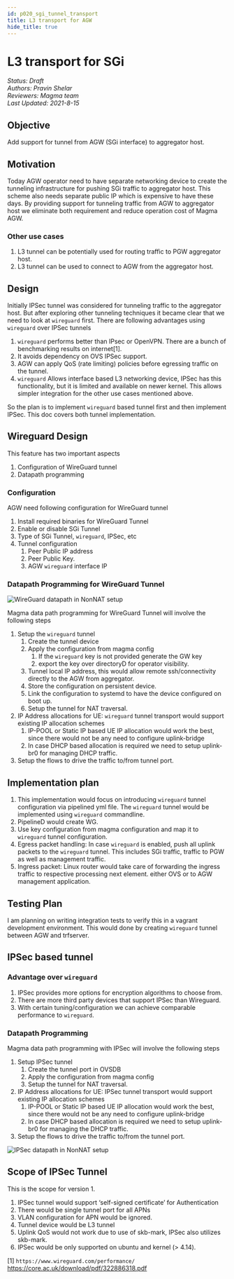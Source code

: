 ```yaml
---
id: p020_sgi_tunnel_transport
title: L3 transport for AGW
hide_title: true
---
```

# L3 transport for SGi

*Status: Draft*\
*Authors: Pravin Shelar*\
*Reviewers: Magma team*\
*Last Updated: 2021-8-15*

## **Objective**

Add support for tunnel from AGW (SGi interface) to aggregator host.

## **Motivation**

Today AGW operator need to have separate networking device to create the tunneling
infrastructure for pushing SGi traffic to aggregator host. This scheme also needs
separate public IP which is expensive to have these days. By providing support for
tunneling traffic from AGW to aggregator host we eliminate both requirement and
reduce operation cost of Magma AGW.

### Other use cases

1. L3 tunnel can be potentially used for routing traffic to PGW aggregator host.
2. L3 tunnel can be used to connect to AGW from the aggregator host.

## Design

Initially IPSec tunnel was considered for tunneling traffic to the aggregator
host. But after exploring other tunneling techniques it became clear that we
need to look at `wireguard` first. There are following advantages using `wireguard`
over IPSec tunnels

1. `wireguard` performs better than IPsec or OpenVPN. There are a bunch of benchmarking
   results on internet[1].
2. It avoids dependency on OVS IPSec support.
3. AGW can apply QoS (rate limiting) policies before egressing traffic on the tunnel.
4. `wireguard` Allows interface based L3 networking device, IPSec has this
   functionality, but it is limited and available on newer kernel. This allows
   simpler integration for the other use cases mentioned above.

So the plan is to implement `wireguard` based tunnel first and then implement
IPSec. This doc covers both tunnel implementation.

## **Wireguard Design**

This feature has two important aspects

1. Configuration of WireGuard tunnel
2. Datapath programming

### **Configuration**

AGW need following configuration for WireGuard tunnel

1. Install required binaries for WireGuard Tunnel
2. Enable or disable SGi Tunnel
3. Type of SGi Tunnel, `wireguard`, IPSec, etc
4. Tunnel configuration
   1. Peer Public IP address
   2. Peer Public Key.
   3. AGW `wireguard` interface IP

### **Datapath Programming for WireGuard Tunnel**

![WireGuard datapath in NonNAT setup](assets/agw_wg_tun1.png)

Magma data path programming for WireGuard Tunnel will involve the following steps

1. Setup the `wireguard` tunnel
    1. Create the tunnel device
    2. Apply the configuration from magma config
        1. If the `wireguard` key is not provided generate the GW key
        2. export the key over directoryD for operator visibility.
    3. Tunnel local IP address, this would allow remote ssh/connectivity directly
       to the AGW from aggregator.
    4. Store the configuration on persistent device.
    5. Link the configuration to systemd to have the device configured on boot up.
    6. Setup the tunnel for NAT traversal.
2. IP Address allocations for UE: `wireguard` tunnel transport would support
   existing IP allocation schemes
    1. IP-POOL or Static IP based UE IP allocation would work the best, since
       there would not be any need to configure uplink-bridge
    2. In case DHCP based allocation is required we need to setup uplink-br0
       for managing DHCP traffic.
3. Setup the flows to drive the traffic to/from tunnel port.

## **Implementation plan**

1. This implementation would focus on introducing `wireguard` tunnel configuration
   via pipelined yml file. The `wireguard` tunnel would be implemented using
   `wireguard` commandline.
2. PipelineD would create WG.
3. Use key configuration from magma configuration and map it to `wireguard`
   tunnel configuration.
4. Egress packet handling: In case `wireguard` is enabled, push all uplink packets
   to the `wireguard` tunnel. This includes SGi traffic, traffic to PGW as well as
   management traffic.
5. Ingress packet: Linux router would take care of forwarding the ingress traffic
   to respective processing next element. either OVS or to AGW management application.

## **Testing Plan**

I am planning on writing integration tests to verify this in a vagrant
development environment. This would done by creating `wireguard` tunnel between
AGW and trfserver.

## IPSec based tunnel

### Advantage over `wireguard`

1. IPSec provides more options for encryption algorithms to choose from.
2. There are more third party devices that support IPSec than Wireguard.
3. With certain tuning/configuration we can achieve comparable performance to
   `wireguard`.

### **Datapath Programming**

Magma data path programming with IPSec will involve the following steps

1. Setup IPSec tunnel
    1. Create the tunnel port in OVSDB
    2. Apply the configuration from magma config
    3. Setup the tunnel for NAT traversal.
2. IP Address allocations for UE: IPSec tunnel transport would support existing
   IP allocation schemes
    1. IP-POOL or Static IP based UE IP allocation would work the best, since
       there would not be any need to configure uplink-bridge
    2. In case DHCP based allocation is required we need to setup uplink-br0
       for managing the DHCP traffic.
3. Setup the flows to drive the traffic to/from the tunnel port.

![IPSec datapath in NonNAT setup](assets/agw_ipsec_tun1.png)

## **Scope of IPSec Tunnel**

This is the scope for version 1.

1. IPSec tunnel would support ‘self-signed certificate’ for Authentication
2. There would be single tunnel port for all APNs
3. VLAN configuration for APN would be ignored.
4. Tunnel device would be L3 tunnel
5. Uplink QoS would not work due to use of skb-mark, IPSec also utilizes
   skb-mark.
6. IPSec would be only supported on ubuntu and kernel (> 4.14).

[1] `https://www.wireguard.com/performance/`
    <https://core.ac.uk/download/pdf/322886318.pdf>
